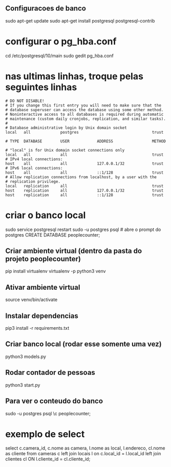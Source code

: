 ## Configuracoes de banco

sudo apt-get update
sudo apt-get install postgresql postgresql-contrib

# configurar o pg_hba.conf
cd /etc/postgresql/10/main 
sudo gedit pg_hba.conf
# nas ultimas linhas, troque pelas seguintes linhas

    # DO NOT DISABLE!
    # If you change this first entry you will need to make sure that the
    # database superuser can access the database using some other method.
    # Noninteractive access to all databases is required during automatic
    # maintenance (custom daily cronjobs, replication, and similar tasks).
    #
    # Database administrative login by Unix domain socket
    local   all             postgres                                trust

    # TYPE  DATABASE        USER            ADDRESS                 METHOD

    # "local" is for Unix domain socket connections only
    local   all             all                                     trust
    # IPv4 local connections:
    host    all             all             127.0.0.1/32            trust
    # IPv6 local connections:
    host    all             all             ::1/128                 trust
    # Allow replication connections from localhost, by a user with the
    # replication privilege.
    local   replication     all                                     trust
    host    replication     all             127.0.0.1/32            trust
    host    replication     all             ::1/128                 trust


# criar o banco local 
sudo service postgresql restart
sudo -u postgres psql       # abre o prompt do postgres 
CREATE DATABASE peoplecounter;



## Criar ambiente virtual (dentro da pasta do projeto peoplecounter)
pip install virtualenv
virtualenv -p python3 venv



## Ativar ambiente virtual
source venv/bin/activate


## Instalar dependencias
pip3 install -r requirements.txt


## Criar banco local (rodar esse somente uma vez)
python3 models.py


## Rodar contador de pessoas 
python3 start.py


## Para ver o conteudo do banco 
sudo -u postgres psql
\c peoplecounter;
# exemplo de select
select c.camera_id, c.nome as camera, l.nome as local, l.endereco, cl.nome as cliente 
from cameras c 
left join locais l on c.local_id = l.local_id 
left join clientes cl ON l.cliente_id = cl.cliente_id; 


